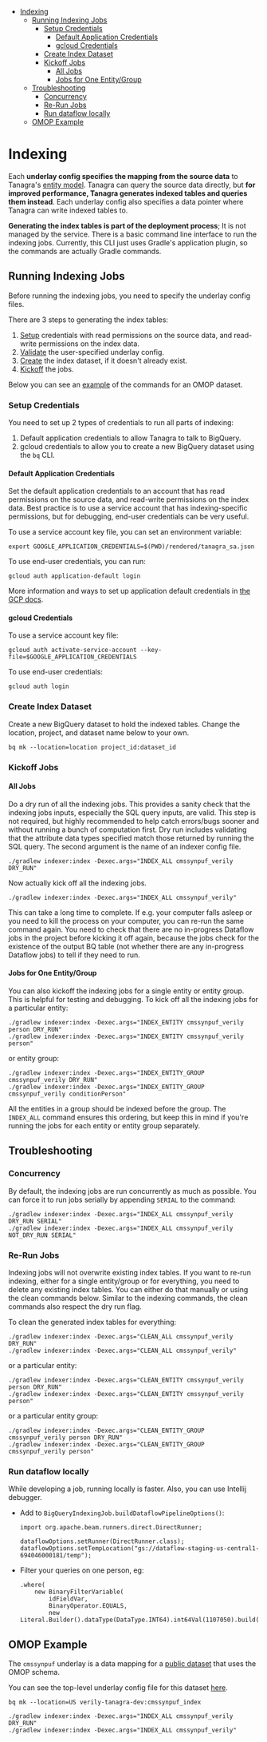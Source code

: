 - [Indexing](#indexing)
  * [Running Indexing Jobs](#running-indexing-jobs)
    + [Setup Credentials](#setup-credentials)
      + [Default Application Credentials](#default-application-credentials)
      + [gcloud Credentials](#gcloud-credentials)
    + [Create Index Dataset](#create-index-dataset)
    + [Kickoff Jobs](#kickoff-jobs)
      + [All Jobs](#all-jobs)
      + [Jobs for One Entity/Group](#jobs-for-one-entitygroup)
  * [Troubleshooting](#troubleshooting)
    + [Concurrency](#concurrency)
    + [Re-Run Jobs](#re-run-jobs)
    + [Run dataflow locally](#run-dataflow-locally)
  * [OMOP Example](#omop-example)


# Indexing
Each **underlay config specifies the mapping from the source data** to Tanagra's [entity model](ENTITY_MODEL.md). 
Tanagra can query the source data directly, but **for improved performance, Tanagra generates indexed tables and queries 
them instead**. Each underlay config also specifies a data pointer where Tanagra can write indexed tables to.

**Generating the index tables is part of the deployment process**; It is not managed by the service. There is a basic
command line interface to run the indexing jobs. Currently, this CLI just uses Gradle's application plugin, so the
commands are actually Gradle commands.

## Running Indexing Jobs
Before running the indexing jobs, you need to specify the underlay config files.

There are 3 steps to generating the index tables:
1. [Setup](#setup-credentials) credentials with read permissions on the source data, and read-write permissions on 
the index data.
2. [Validate](#validate-underlay-config) the user-specified underlay config.
3. [Create](#create-index-dataset) the index dataset, if it doesn't already exist.
4. [Kickoff](#kickoff-jobs) the jobs.

Below you can see an [example](#omop-example) of the commands for an OMOP dataset.

### Setup Credentials
You need to set up 2 types of credentials to run all parts of indexing:
1. Default application credentials to allow Tanagra to talk to BigQuery.
2. gcloud credentials to allow you to create a new BigQuery dataset using the `bq` CLI.

#### Default Application Credentials
Set the default application credentials to an account that has read permissions on the source data, and read-write 
permissions on the index data. Best practice is to use a service account that has indexing-specific permissions, but
for debugging, end-user credentials can be very useful.

To use a service account key file, you can set an environment variable:
```
export GOOGLE_APPLICATION_CREDENTIALS=$(PWD)/rendered/tanagra_sa.json
```

To use end-user credentials, you can run:
```
gcloud auth application-default login
```
More information and ways to set up application default credentials in 
[the GCP docs](https://cloud.google.com/docs/authentication/provide-credentials-adc).

#### gcloud Credentials
To use a service account key file:
```
gcloud auth activate-service-account --key-file=$GOOGLE_APPLICATION_CREDENTIALS
```

To use end-user credentials:
```
gcloud auth login
```

### Create Index Dataset
Create a new BigQuery dataset to hold the indexed tables.
Change the location, project, and dataset name below to your own.
```
bq mk --location=location project_id:dataset_id
```

### Kickoff Jobs

#### All Jobs
Do a dry run of all the indexing jobs. This provides a sanity check that the indexing jobs inputs, especially the SQL 
query inputs, are valid. This step is not required, but highly recommended to help catch errors/bugs sooner and without 
running a bunch of computation first. Dry run includes validating that the attribute data types specified match those
returned by running the SQL query. The second argument is the name of an indexer config file.
```
./gradlew indexer:index -Dexec.args="INDEX_ALL cmssynpuf_verily DRY_RUN"
```
Now actually kick off all the indexing jobs.
```
./gradlew indexer:index -Dexec.args="INDEX_ALL cmssynpuf_verily"
```
This can take a long time to complete. If e.g. your computer falls asleep or you need to kill the process on your
computer, you can re-run the same command again. You need to check that there are no in-progress Dataflow jobs in the
project before kicking it off again, because the jobs check for the existence of the output BQ table (not whether there
are any in-progress Dataflow jobs) to tell if they need to run.

#### Jobs for One Entity/Group
You can also kickoff the indexing jobs for a single entity or entity group. This is helpful for testing and debugging.
To kick off all the indexing jobs for a particular entity:
```
./gradlew indexer:index -Dexec.args="INDEX_ENTITY cmssynpuf_verily person DRY_RUN"
./gradlew indexer:index -Dexec.args="INDEX_ENTITY cmssynpuf_verily person"
```
or entity group:
```
./gradlew indexer:index -Dexec.args="INDEX_ENTITY_GROUP cmssynpuf_verily DRY_RUN"
./gradlew indexer:index -Dexec.args="INDEX_ENTITY_GROUP cmssynpuf_verily conditionPerson"
```
All the entities in a group should be indexed before the group. The `INDEX_ALL` command ensures this ordering, but keep 
this in mind if you're running the jobs for each entity or entity group separately.

## Troubleshooting

### Concurrency
By default, the indexing jobs are run concurrently as much as possible. You can force it to run jobs serially by
appending `SERIAL` to the command:
```
./gradlew indexer:index -Dexec.args="INDEX_ALL cmssynpuf_verily DRY_RUN SERIAL"
./gradlew indexer:index -Dexec.args="INDEX_ALL cmssynpuf_verily NOT_DRY_RUN SERIAL"
```

### Re-Run Jobs
Indexing jobs will not overwrite existing index tables. If you want to re-run indexing, either for a single entity/group 
or for everything, you need to delete any existing index tables. You can either do that manually or using the clean
commands below. Similar to the indexing commands, the clean commands also respect the dry run flag.

To clean the generated index tables for everything:
```
./gradlew indexer:index -Dexec.args="CLEAN_ALL cmssynpuf_verily DRY_RUN"
./gradlew indexer:index -Dexec.args="CLEAN_ALL cmssynpuf_verily"
```
or a particular entity:
```
./gradlew indexer:index -Dexec.args="CLEAN_ENTITY cmssynpuf_verily person DRY_RUN"
./gradlew indexer:index -Dexec.args="CLEAN_ENTITY cmssynpuf_verily person"
```
or a particular entity group:
```
./gradlew indexer:index -Dexec.args="CLEAN_ENTITY_GROUP cmssynpuf_verily person DRY_RUN"
./gradlew indexer:index -Dexec.args="CLEAN_ENTITY_GROUP cmssynpuf_verily person"
```

### Run dataflow locally
While developing a job, running locally is faster. Also, you can use Intellij debugger.
- Add to `BigQueryIndexingJob.buildDataflowPipelineOptions()`:
  ```
  import org.apache.beam.runners.direct.DirectRunner;
  
  dataflowOptions.setRunner(DirectRunner.class);
  dataflowOptions.setTempLocation("gs://dataflow-staging-us-central1-694046000181/temp");
  ```
- Filter your queries on one person, eg:
  ```
  .where(
      new BinaryFilterVariable(
          idFieldVar,
          BinaryOperator.EQUALS,
          new Literal.Builder().dataType(DataType.INT64).int64Val(1107050).build()))
  ```

## OMOP Example
The `cmssynpuf` underlay is a data mapping for a [public dataset](https://console.cloud.google.com/marketplace/product/hhs/synpuf) 
that uses the OMOP schema.

You can see the top-level underlay config file for this dataset [here](../underlay/src/main/resources/config/underlay/cmssynpuf/underlay.json).

```
bq mk --location=US verily-tanagra-dev:cmssynpuf_index

./gradlew indexer:index -Dexec.args="INDEX_ALL cmssynpuf_verily DRY_RUN"
./gradlew indexer:index -Dexec.args="INDEX_ALL cmssynpuf_verily"
```
